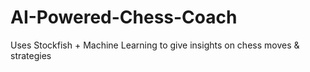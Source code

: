 # AI-Powered-Chess-Coach
Uses Stockfish + Machine Learning to give insights on chess moves &amp; strategies
